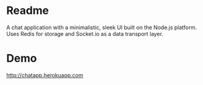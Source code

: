# Readme

A chat application with a minimalistic, sleek UI built on the Node.js platform. Uses Redis for storage and Socket.io as a data transport layer.

# Demo

http://chatapp.herokuapp.com

